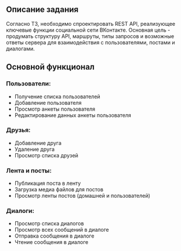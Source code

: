 ## Описание задания
Согласно ТЗ, необходимо спроектировать REST API, реализующее ключевые функции социальной сети ВКонтакте.
Основная цель - продумать структуру API, маршруты, типы запросов и возможные ответы сервера для взаимодействия с пользователями, постами и диалогами.

## Основной функционал
### Пользователи:
- Получение списка пользователей
- Добавление пользователя
- Просмотр анкеты пользователя
- Редактирование данных анкеты пользователя


### Друзья:
- Добавление друга
- Удаление друга
- Просмотр списка друзей

### Лента и посты:
- Публикация поста в ленту
- Загрузка медиа файлов для постов
- Просмотр ленты постов (домашней и пользователей)

### Диалоги:
- Просмотр списка диалогов
- Просмотр всех сообщений в диалоге
- Отправка сообщения в диалоге
- Чтение сообщения в диалоге
